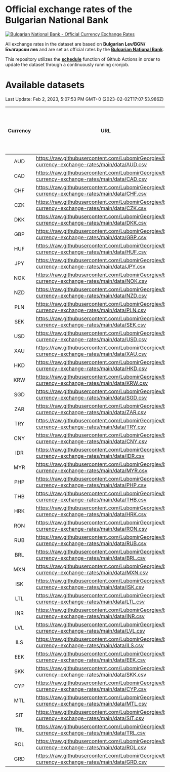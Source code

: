# Official exchange rates of the Bulgarian National Bank

[![Bulgarian National Bank - Official Currency Exchange Rates](https://github.com/LubomirGeorgiev/bnb-currency-exchange-rates/actions/workflows/update-rates.yml/badge.svg?branch=main)](https://github.com/LubomirGeorgiev/bnb-currency-exchange-rates/actions/workflows/update-rates.yml)

All exchange rates in the dataset are based on **Bulgarian Lev/BGN/Български лев** and are set as official rates by the [**Bulgarian National Bank**](https://www.bnb.bg/Statistics/StExternalSector/StExchangeRates/StERForeignCurrencies/index.htm?toLang=_EN).

This repository utilizes the [**schedule**](https://docs.github.com/en/actions/reference/events-that-trigger-workflows) function of Github Actions in order to update the dataset through a continuously running cronjob.

# Available datasets

<!-- START LINKS (DO NOT EVER FU*ING DELETE THIS COMMENT FOR THE LOVE OF YOUR LIFE!!! IF YOU ARE CURIOS HOW IT WORKS, YOU CAN HAVE A LOOK AT ./src/updateReadme.ts) -->

Last Update: Feb 2, 2023, 5:07:53 PM GMT+0 (2023-02-02T17:07:53.986Z)

| Currency | URL                                                                                             | Number of records | Number of missing days that were filled in |
| :------: | ----------------------------------------------------------------------------------------------- | :---------------: | :----------------------------------------: |
|   AUD    | https://raw.githubusercontent.com/LubomirGeorgiev/bnb-currency-exchange-rates/main/data/AUD.csv |       8394        |                    2592                    |
|   CAD    | https://raw.githubusercontent.com/LubomirGeorgiev/bnb-currency-exchange-rates/main/data/CAD.csv |       8394        |                    2592                    |
|   CHF    | https://raw.githubusercontent.com/LubomirGeorgiev/bnb-currency-exchange-rates/main/data/CHF.csv |       8394        |                    2592                    |
|   CZK    | https://raw.githubusercontent.com/LubomirGeorgiev/bnb-currency-exchange-rates/main/data/CZK.csv |       8394        |                    2592                    |
|   DKK    | https://raw.githubusercontent.com/LubomirGeorgiev/bnb-currency-exchange-rates/main/data/DKK.csv |       8394        |                    2592                    |
|   GBP    | https://raw.githubusercontent.com/LubomirGeorgiev/bnb-currency-exchange-rates/main/data/GBP.csv |       8394        |                    2592                    |
|   HUF    | https://raw.githubusercontent.com/LubomirGeorgiev/bnb-currency-exchange-rates/main/data/HUF.csv |       8394        |                    2592                    |
|   JPY    | https://raw.githubusercontent.com/LubomirGeorgiev/bnb-currency-exchange-rates/main/data/JPY.csv |       8394        |                    2592                    |
|   NOK    | https://raw.githubusercontent.com/LubomirGeorgiev/bnb-currency-exchange-rates/main/data/NOK.csv |       8394        |                    2592                    |
|   NZD    | https://raw.githubusercontent.com/LubomirGeorgiev/bnb-currency-exchange-rates/main/data/NZD.csv |       8394        |                    2592                    |
|   PLN    | https://raw.githubusercontent.com/LubomirGeorgiev/bnb-currency-exchange-rates/main/data/PLN.csv |       8394        |                    2592                    |
|   SEK    | https://raw.githubusercontent.com/LubomirGeorgiev/bnb-currency-exchange-rates/main/data/SEK.csv |       8394        |                    2592                    |
|   USD    | https://raw.githubusercontent.com/LubomirGeorgiev/bnb-currency-exchange-rates/main/data/USD.csv |       8394        |                    2592                    |
|   XAU    | https://raw.githubusercontent.com/LubomirGeorgiev/bnb-currency-exchange-rates/main/data/XAU.csv |       8394        |                    2594                    |
|   HKD    | https://raw.githubusercontent.com/LubomirGeorgiev/bnb-currency-exchange-rates/main/data/HKD.csv |       8094        |                    2503                    |
|   KRW    | https://raw.githubusercontent.com/LubomirGeorgiev/bnb-currency-exchange-rates/main/data/KRW.csv |       8094        |                    2503                    |
|   SGD    | https://raw.githubusercontent.com/LubomirGeorgiev/bnb-currency-exchange-rates/main/data/SGD.csv |       8094        |                    2503                    |
|   ZAR    | https://raw.githubusercontent.com/LubomirGeorgiev/bnb-currency-exchange-rates/main/data/ZAR.csv |       8094        |                    2503                    |
|   TRY    | https://raw.githubusercontent.com/LubomirGeorgiev/bnb-currency-exchange-rates/main/data/TRY.csv |       6575        |                    2032                    |
|   CNY    | https://raw.githubusercontent.com/LubomirGeorgiev/bnb-currency-exchange-rates/main/data/CNY.csv |       6455        |                    1996                    |
|   IDR    | https://raw.githubusercontent.com/LubomirGeorgiev/bnb-currency-exchange-rates/main/data/IDR.csv |       6455        |                    1996                    |
|   MYR    | https://raw.githubusercontent.com/LubomirGeorgiev/bnb-currency-exchange-rates/main/data/MYR.csv |       6455        |                    1996                    |
|   PHP    | https://raw.githubusercontent.com/LubomirGeorgiev/bnb-currency-exchange-rates/main/data/PHP.csv |       6455        |                    1996                    |
|   THB    | https://raw.githubusercontent.com/LubomirGeorgiev/bnb-currency-exchange-rates/main/data/THB.csv |       6455        |                    1996                    |
|   HRK    | https://raw.githubusercontent.com/LubomirGeorgiev/bnb-currency-exchange-rates/main/data/HRK.csv |       6421        |                    1985                    |
|   RON    | https://raw.githubusercontent.com/LubomirGeorgiev/bnb-currency-exchange-rates/main/data/RON.csv |       6399        |                    1981                    |
|   RUB    | https://raw.githubusercontent.com/LubomirGeorgiev/bnb-currency-exchange-rates/main/data/RUB.csv |       6117        |                    1888                    |
|   BRL    | https://raw.githubusercontent.com/LubomirGeorgiev/bnb-currency-exchange-rates/main/data/BRL.csv |       5492        |                    1706                    |
|   MXN    | https://raw.githubusercontent.com/LubomirGeorgiev/bnb-currency-exchange-rates/main/data/MXN.csv |       5492        |                    1706                    |
|   ISK    | https://raw.githubusercontent.com/LubomirGeorgiev/bnb-currency-exchange-rates/main/data/ISK.csv |       5393        |                    1669                    |
|   LTL    | https://raw.githubusercontent.com/LubomirGeorgiev/bnb-currency-exchange-rates/main/data/LTL.csv |       5149        |                    1578                    |
|   INR    | https://raw.githubusercontent.com/LubomirGeorgiev/bnb-currency-exchange-rates/main/data/INR.csv |       5123        |                    1590                    |
|   LVL    | https://raw.githubusercontent.com/LubomirGeorgiev/bnb-currency-exchange-rates/main/data/LVL.csv |       4786        |                    1466                    |
|   ILS    | https://raw.githubusercontent.com/LubomirGeorgiev/bnb-currency-exchange-rates/main/data/ILS.csv |       4399        |                    1371                    |
|   EEK    | https://raw.githubusercontent.com/LubomirGeorgiev/bnb-currency-exchange-rates/main/data/EEK.csv |       3992        |                    1218                    |
|   SKK    | https://raw.githubusercontent.com/LubomirGeorgiev/bnb-currency-exchange-rates/main/data/SKK.csv |       2966        |                    908                     |
|   CYP    | https://raw.githubusercontent.com/LubomirGeorgiev/bnb-currency-exchange-rates/main/data/CYP.csv |       2898        |                    882                     |
|   MTL    | https://raw.githubusercontent.com/LubomirGeorgiev/bnb-currency-exchange-rates/main/data/MTL.csv |       2598        |                    793                     |
|   SIT    | https://raw.githubusercontent.com/LubomirGeorgiev/bnb-currency-exchange-rates/main/data/SIT.csv |       2539        |                    775                     |
|   TRL    | https://raw.githubusercontent.com/LubomirGeorgiev/bnb-currency-exchange-rates/main/data/TRL.csv |       1817        |                    558                     |
|   ROL    | https://raw.githubusercontent.com/LubomirGeorgiev/bnb-currency-exchange-rates/main/data/ROL.csv |       1695        |                    522                     |
|   GRD    | https://raw.githubusercontent.com/LubomirGeorgiev/bnb-currency-exchange-rates/main/data/GRD.csv |        359        |                    107                     |

<!-- END LINKS (DO NOT EVER FU*ING DELETE THIS COMMENT FOR THE LOVE OF YOUR LIFE!!! IF YOU ARE CURIOS HOW IT WORKS, YOU CAN HAVE A LOOK AT ./src/updateReadme.ts) -->
